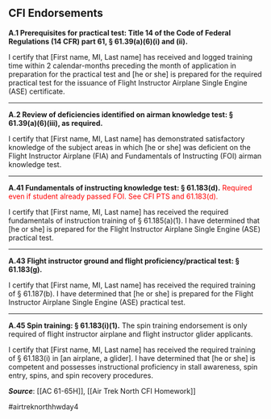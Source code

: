 ## CFI Endorsements

**A.1 Prerequisites for practical test: Title 14 of the Code of Federal Regulations (14 CFR) part 61, § 61.39(a)(6)(i) and (ii).**

I certify that \[First name, MI, Last name\] has received and logged training time within 2 calendar-months preceding the month of application in preparation for the practical test and \[he or she\] is prepared for the required practical test for the issuance of Flight Instructor Airplane Single Engine (ASE) certificate.

----

**A.2 Review of deficiencies identified on airman knowledge test: § 61.39(a)(6)(iii), as required.**

I certify that \[First name, MI, Last name\] has demonstrated satisfactory knowledge of the subject areas in which \[he or she\] was deficient on the Flight Instructor Airplane (FIA) and Fundamentals of Instructing (FOI) airman knowledge test.

---

**A.41 Fundamentals of instructing knowledge test: § 61.183(d).**
<span style="color:red;">Required even if student already passed FOI. See CFI PTS and 61.183(d).</span>

I certify that \[First name, MI, Last name\] has received the required fundamentals of instruction training of § 61.185(a)(1). I have determined that \[he or she\] is prepared for the Flight Instructor Airplane Single Engine (ASE) practical test.

---

**A.43 Flight instructor ground and flight proficiency/practical test: § 61.183(g).**

I certify that \[First name, MI, Last name\] has received the required training of
§ 61.187(b). I have determined that \[he or she\] is prepared for the Flight Instructor Airplane Single Engine (ASE) practical test.

---

**A.45 Spin training: § 61.183(i)(1).** The spin training endorsement is only required of flight instructor airplane and flight instructor glider applicants.

I certify that \[First name, MI, Last name\] has received the required training of § 61.183(i) in \[an airplane, a glider\]. I have determined that \[he or she\] is competent and possesses instructional proficiency in stall awareness, spin entry, spins, and spin recovery procedures.


***Source***: [[AC 61-65H]], [[Air Trek North CFI Homework]]

#airtreknorthhwday4